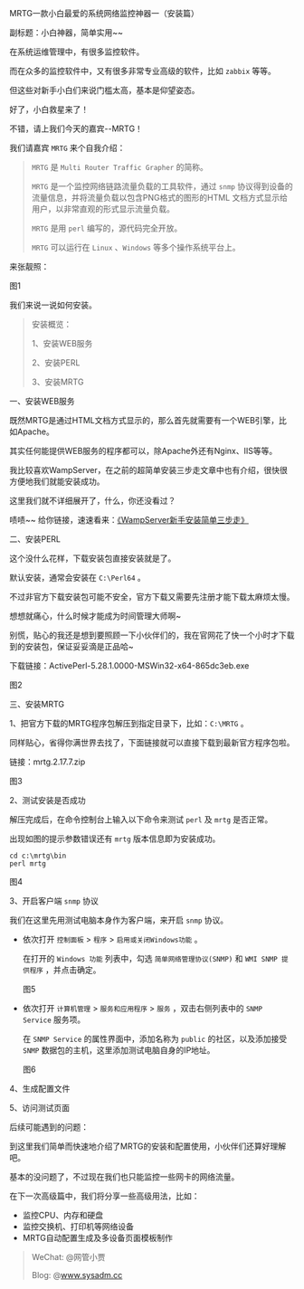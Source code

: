 MRTG一款小白最爱的系统网络监控神器一（安装篇）

副标题：小白神器，简单实用~~



在系统运维管理中，有很多监控软件。

而在众多的监控软件中，又有很多非常专业高级的软件，比如 `zabbix` 等等。

但这些对新手小白们来说门槛太高，基本是仰望姿态。

好了，小白救星来了！

不错，请上我们今天的嘉宾--MRTG！



我们请嘉宾 `MRTG` 来个自我介绍：

> `MRTG` 是 `Multi Router Traffic Grapher` 的简称。
>
> `MRTG` 是一个监控网络链路流量负载的工具软件，通过 `snmp` 协议得到设备的流量信息，并将流量负载以包含PNG格式的图形的HTML 文档方式显示给用户，以非常直观的形式显示流量负载。
>
> `MRTG` 是用 `perl` 编写的，源代码完全开放。
>
> `MRTG` 可以运行在 `Linux` 、`Windows` 等多个操作系统平台上。

来张靓照：

图1



我们来说一说如何安装。

> 安装概览：
>
> 1、安装WEB服务
>
> 2、安装PERL
>
> 3、安装MRTG



一、安装WEB服务

既然MRTG是通过HTML文档方式显示的，那么首先就需要有一个WEB引擎，比如Apache。

其实任何能提供WEB服务的程序都可以，除Apache外还有Nginx、IIS等等。

我比较喜欢WampServer，在之前的超简单安装三步走文章中也有介绍，很快很方便地我们就能安装成功。

这里我们就不详细展开了，什么，你还没看过？

啧啧~~ 给你链接，速速看来：[《WampServer新手安装简单三步走》](https://www.sysadm.cc/index.php/webxuexi/731-wampserver-install)



二、安装PERL

这个没什么花样，下载安装包直接安装就是了。

默认安装，通常会安装在 `C:\Perl64` 。

不过非官方下载安装包可能不安全，官方下载又需要先注册才能下载太麻烦太慢。

想想就痛心，什么时候才能成为时间管理大师啊~

别慌，贴心的我还是想到要照顾一下小伙伴们的，我在官网花了快一个小时才下载到的安装包，保证妥妥滴是正品哈~

下载链接：ActivePerl-5.28.1.0000-MSWin32-x64-865dc3eb.exe

图2





三、安装MRTG

1、把官方下载的MRTG程序包解压到指定目录下，比如：`C:\MRTG` 。

同样贴心，省得你满世界去找了，下面链接就可以直接下载到最新官方程序包啦。

链接：mrtg.2.17.7.zip

图3



2、测试安装是否成功

解压完成后，在命令控制台上输入以下命令来测试 `perl` 及 `mrtg` 是否正常。

出现如图的提示参数错误还有 `mrtg` 版本信息即为安装成功。

```shell
cd c:\mrtg\bin
perl mrtg
```

图4



3、开启客户端 `snmp` 协议

我们在这里先用测试电脑本身作为客户端，来开启 `snmp` 协议。

* 依次打开 `控制面板` > `程序` > `启用或关闭Windows功能` 。

  在打开的 `Windows 功能` 列表中，勾选 `简单网络管理协议(SNMP)` 和 `WMI SNMP 提供程序` ，并点击确定。

  图5

* 依次打开 `计算机管理` > `服务和应用程序` > `服务` ，双击右侧列表中的 `SNMP Service` 服务项。

  在 `SNMP Service` 的属性界面中，添加名称为 `public` 的社区，以及添加接受 `SNMP` 数据包的主机，这里添加测试电脑自身的IP地址。

  图6



4、生成配置文件



5、访问测试页面





后续可能遇到的问题：



到这里我们简单而快速地介绍了MRTG的安装和配置使用，小伙伴们还算好理解吧。

基本的没问题了，不过现在我们也只能监控一些网卡的网络流量。

在下一次高级篇中，我们将分享一些高级用法，比如：

* 监控CPU、内存和硬盘
* 监控交换机、打印机等网络设备
* MRTG自动配置生成及多设备页面模板制作



> WeChat: @网管小贾
>
> Blog: @www.sysadm.cc







